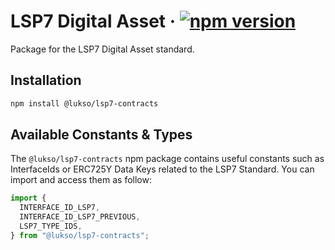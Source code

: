 # LSP7 Digital Asset &middot; [![npm version](https://img.shields.io/npm/v/@lukso/lsp7-contracts.svg?style=flat)](https://www.npmjs.com/package/@lukso/lsp7-contracts)

Package for the LSP7 Digital Asset standard.

## Installation

```bash
npm install @lukso/lsp7-contracts
```

## Available Constants & Types

The `@lukso/lsp7-contracts` npm package contains useful constants such as InterfaceIds or ERC725Y Data Keys related to the LSP7 Standard. You can import and access them as follow:

```js
import {
  INTERFACE_ID_LSP7,
  INTERFACE_ID_LSP7_PREVIOUS,
  LSP7_TYPE_IDS,
} from "@lukso/lsp7-contracts";
```
